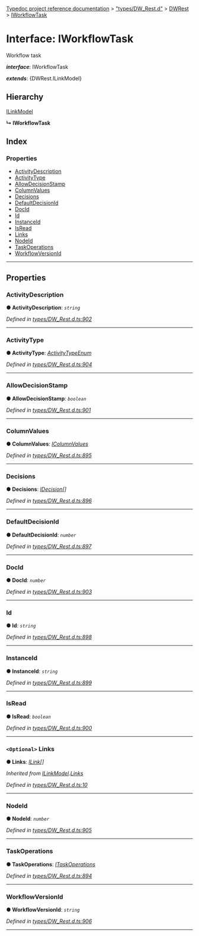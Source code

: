[Typedoc project reference documentation](../README.md) > ["types/DW_Rest.d"](../modules/_types_dw_rest_d_.md) > [DWRest](../modules/_types_dw_rest_d_.dwrest.md) > [IWorkflowTask](../interfaces/_types_dw_rest_d_.dwrest.iworkflowtask.md)

# Interface: IWorkflowTask

Workflow task

*__interface__*: IWorkflowTask

*__extends__*: {DWRest.ILinkModel}

## Hierarchy

 [ILinkModel](_types_dw_rest_d_.dwrest.ilinkmodel.md)

**↳ IWorkflowTask**

## Index

### Properties

* [ActivityDescription](_types_dw_rest_d_.dwrest.iworkflowtask.md#activitydescription)
* [ActivityType](_types_dw_rest_d_.dwrest.iworkflowtask.md#activitytype)
* [AllowDecisionStamp](_types_dw_rest_d_.dwrest.iworkflowtask.md#allowdecisionstamp)
* [ColumnValues](_types_dw_rest_d_.dwrest.iworkflowtask.md#columnvalues)
* [Decisions](_types_dw_rest_d_.dwrest.iworkflowtask.md#decisions)
* [DefaultDecisionId](_types_dw_rest_d_.dwrest.iworkflowtask.md#defaultdecisionid)
* [DocId](_types_dw_rest_d_.dwrest.iworkflowtask.md#docid)
* [Id](_types_dw_rest_d_.dwrest.iworkflowtask.md#id)
* [InstanceId](_types_dw_rest_d_.dwrest.iworkflowtask.md#instanceid)
* [IsRead](_types_dw_rest_d_.dwrest.iworkflowtask.md#isread)
* [Links](_types_dw_rest_d_.dwrest.iworkflowtask.md#links)
* [NodeId](_types_dw_rest_d_.dwrest.iworkflowtask.md#nodeid)
* [TaskOperations](_types_dw_rest_d_.dwrest.iworkflowtask.md#taskoperations)
* [WorkflowVersionId](_types_dw_rest_d_.dwrest.iworkflowtask.md#workflowversionid)

---

## Properties

<a id="activitydescription"></a>

###  ActivityDescription

**● ActivityDescription**: *`string`*

*Defined in [types/DW_Rest.d.ts:902](https://github.com/DocuWare/REST-Sample-TS/blob/master/src/types/DW_Rest.d.ts#L902)*

___
<a id="activitytype"></a>

###  ActivityType

**● ActivityType**: *[ActivityTypeEnum](../enums/_types_dw_rest_d_.dwrest.activitytypeenum.md)*

*Defined in [types/DW_Rest.d.ts:904](https://github.com/DocuWare/REST-Sample-TS/blob/master/src/types/DW_Rest.d.ts#L904)*

___
<a id="allowdecisionstamp"></a>

###  AllowDecisionStamp

**● AllowDecisionStamp**: *`boolean`*

*Defined in [types/DW_Rest.d.ts:901](https://github.com/DocuWare/REST-Sample-TS/blob/master/src/types/DW_Rest.d.ts#L901)*

___
<a id="columnvalues"></a>

###  ColumnValues

**● ColumnValues**: *[IColumnValues](_types_dw_rest_d_.dwrest.icolumnvalues.md)*

*Defined in [types/DW_Rest.d.ts:895](https://github.com/DocuWare/REST-Sample-TS/blob/master/src/types/DW_Rest.d.ts#L895)*

___
<a id="decisions"></a>

###  Decisions

**● Decisions**: *[IDecision](_types_dw_rest_d_.dwrest.idecision.md)[]*

*Defined in [types/DW_Rest.d.ts:896](https://github.com/DocuWare/REST-Sample-TS/blob/master/src/types/DW_Rest.d.ts#L896)*

___
<a id="defaultdecisionid"></a>

###  DefaultDecisionId

**● DefaultDecisionId**: *`number`*

*Defined in [types/DW_Rest.d.ts:897](https://github.com/DocuWare/REST-Sample-TS/blob/master/src/types/DW_Rest.d.ts#L897)*

___
<a id="docid"></a>

###  DocId

**● DocId**: *`number`*

*Defined in [types/DW_Rest.d.ts:903](https://github.com/DocuWare/REST-Sample-TS/blob/master/src/types/DW_Rest.d.ts#L903)*

___
<a id="id"></a>

###  Id

**● Id**: *`string`*

*Defined in [types/DW_Rest.d.ts:898](https://github.com/DocuWare/REST-Sample-TS/blob/master/src/types/DW_Rest.d.ts#L898)*

___
<a id="instanceid"></a>

###  InstanceId

**● InstanceId**: *`string`*

*Defined in [types/DW_Rest.d.ts:899](https://github.com/DocuWare/REST-Sample-TS/blob/master/src/types/DW_Rest.d.ts#L899)*

___
<a id="isread"></a>

###  IsRead

**● IsRead**: *`boolean`*

*Defined in [types/DW_Rest.d.ts:900](https://github.com/DocuWare/REST-Sample-TS/blob/master/src/types/DW_Rest.d.ts#L900)*

___
<a id="links"></a>

### `<Optional>` Links

**● Links**: *[ILink](_types_dw_rest_d_.dwrest.ilink.md)[]*

*Inherited from [ILinkModel](_types_dw_rest_d_.dwrest.ilinkmodel.md).[Links](_types_dw_rest_d_.dwrest.ilinkmodel.md#links)*

*Defined in [types/DW_Rest.d.ts:10](https://github.com/DocuWare/REST-Sample-TS/blob/master/src/types/DW_Rest.d.ts#L10)*

___
<a id="nodeid"></a>

###  NodeId

**● NodeId**: *`number`*

*Defined in [types/DW_Rest.d.ts:905](https://github.com/DocuWare/REST-Sample-TS/blob/master/src/types/DW_Rest.d.ts#L905)*

___
<a id="taskoperations"></a>

###  TaskOperations

**● TaskOperations**: *[ITaskOperations](_types_dw_rest_d_.dwrest.itaskoperations.md)*

*Defined in [types/DW_Rest.d.ts:894](https://github.com/DocuWare/REST-Sample-TS/blob/master/src/types/DW_Rest.d.ts#L894)*

___
<a id="workflowversionid"></a>

###  WorkflowVersionId

**● WorkflowVersionId**: *`string`*

*Defined in [types/DW_Rest.d.ts:906](https://github.com/DocuWare/REST-Sample-TS/blob/master/src/types/DW_Rest.d.ts#L906)*

___

